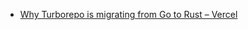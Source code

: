 - [Why Turborepo is migrating from Go to Rust – Vercel](https://vercel.com/blog/turborepo-migration-go-rust)